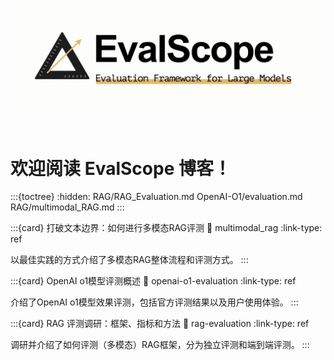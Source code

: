 ![EvalScope Logo](../_static/images/evalscope_logo.png)

<br>

# 欢迎阅读 EvalScope 博客！

:::{toctree}
:hidden:
RAG/RAG_Evaluation.md
OpenAI-O1/evaluation.md
RAG/multimodal_RAG.md
:::

:::{card} 打破文本边界：如何进行多模态RAG评测
:link: multimodal_rag
:link-type: ref

以最佳实践的方式介绍了多模态RAG整体流程和评测方式。
:::

:::{card} OpenAI o1模型评测概述
:link: openai-o1-evaluation
:link-type: ref

介绍了OpenAI o1模型效果评测，包括官方评测结果以及用户使用体验。
:::

:::{card} RAG 评测调研：框架、指标和方法
:link: rag-evaluation
:link-type: ref

调研并介绍了如何评测（多模态）RAG框架，分为独立评测和端到端评测。
:::
